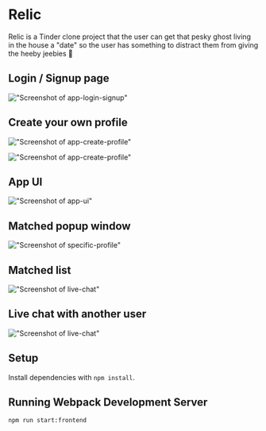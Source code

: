 # Relic

Relic is a Tinder clone project that the user can get that pesky ghost living in the house a "date" so the user has something to distract them from giving the heeby jeebies 👻

## Login / Signup page

!["Screenshot of app-login-signup"](https://github.com/JasonDisj/ghost-tindr/blob/main/client/docs/Relic-Login.png?raw=true)

## Create your own profile

!["Screenshot of app-create-profile"](https://github.com/JasonDisj/ghost-tindr/blob/main/client/docs/Relic-Create-Profile.png?raw=true)

!["Screenshot of app-create-profile"](https://github.com/JasonDisj/ghost-tindr/blob/main/client/docs/Relic-Fill-Out-Profile.png?raw=true)

## App UI

!["Screenshot of app-ui"](https://github.com/JasonDisj/ghost-tindr/blob/main/client/docs/Relic-UI.png?raw=true)

## Matched popup window

!["Screenshot of specific-profile"](https://github.com/JasonDisj/ghost-tindr/blob/main/client/docs/Relic-Matched.png?raw=true)

## Matched list

!["Screenshot of live-chat"](https://github.com/JasonDisj/ghost-tindr/blob/main/client/docs/Relic-Matched-List.png?raw=true)

## Live chat with another user

!["Screenshot of live-chat"](https://github.com/JasonDisj/ghost-tindr/blob/main/client/docs/Relic-Chat.png?raw=true)

## Setup

Install dependencies with `npm install`.

## Running Webpack Development Server

```sh
npm run start:frontend
```
